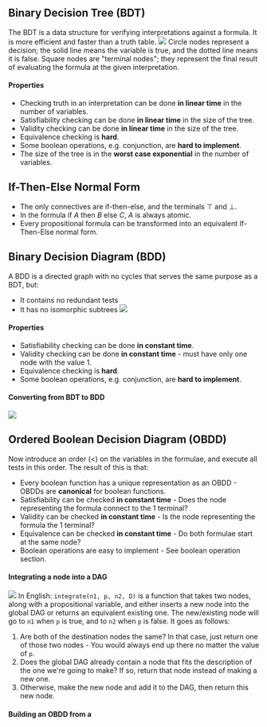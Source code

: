 ## Binary Decision Tree (BDT)
The BDT is a data structure for verifying interpretations against a formula. It is more efficient and faster than a truth table.
![](Pasted%20image%2020230124152622.png)
Circle nodes represent a decision; the solid line means the variable is true, and the dotted line means it is false.
Square nodes are "terminal nodes"; they represent the final result of evaluating the formula at the given interpretation.
#### Properties
-   Checking truth in an interpretation can be done **in linear time** in the number of variables.
-   Satisfiability checking can be done **in linear time** in the size of the tree.
-   Validity checking can be done **in linear time** in the size of the tree.
-   Equivalence checking is **hard**.
-   Some boolean operations, e.g. conjunction, are **hard to implement**.
-   The size of the tree is in the **worst case exponential** in the number of variables.

## If-Then-Else Normal Form
- The only connectives are if-then-else, and the terminals $\top$ and $\bot$.
- In the formula $\text{if } A \text{ then } B \text{ else } C$, $A$ is always atomic.
- Every propositional formula can be transformed into an equivalent If-Then-Else normal form.

## Binary Decision Diagram (BDD)
A BDD is a directed graph with no cycles that serves the same purpose as a BDT, but:
- It contains no redundant tests
- It has no isomorphic subtrees
![](Pasted%20image%2020230124160526.png)
#### Properties
- Satisfiability checking can be done **in constant time**.
- Validity checking can be done **in constant time** - must have only one node with the value 1.
- Equivalence checking is **hard**.
- Some boolean operations, e.g. conjunction, are **hard to implement**.
#### Converting from BDT to BDD
![](70q0u9.gif)

## Ordered Boolean Decision Diagram (OBDD)
Now introduce an order ($<$) on the variables in the formulae, and execute all tests in this order. The result of this is that:
- Every boolean function has a unique representation as an OBDD - OBDDs are **canonical** for boolean functions.
- Satisfiability can be checked **in constant time** - Does the node representing the formula connect to the 1 terminal?
- Validity can be checked **in constant time** - Is the node representing the formula the 1 terminal?
- Equivalence can be checked **in constant time** - Do both formulae start at the same node?
- Boolean operations are easy to implement - See boolean operation section.

#### Integrating a node into a DAG
![](Pasted%20image%2020230125120332.png)
In English:
`integrate(n1, p, n2, D)` is a function that takes two nodes, along with a propositional variable, and either inserts a new node into the global DAG or returns an equivalent existing one. The new/existing node will go to `n1` when `p` is true, and to `n2` when `p` is false. It goes as follows:
1. Are both of the destination nodes the same? In that case, just return one of those two nodes - You would always end up there no matter the value of `p`.
2. Does the global DAG already contain a node that fits the description of the one we're going to make? If so, return that node instead of making a new one.
3. Otherwise, make the new node and add it to the DAG, then return this new node.

#### Building an OBDD from a 